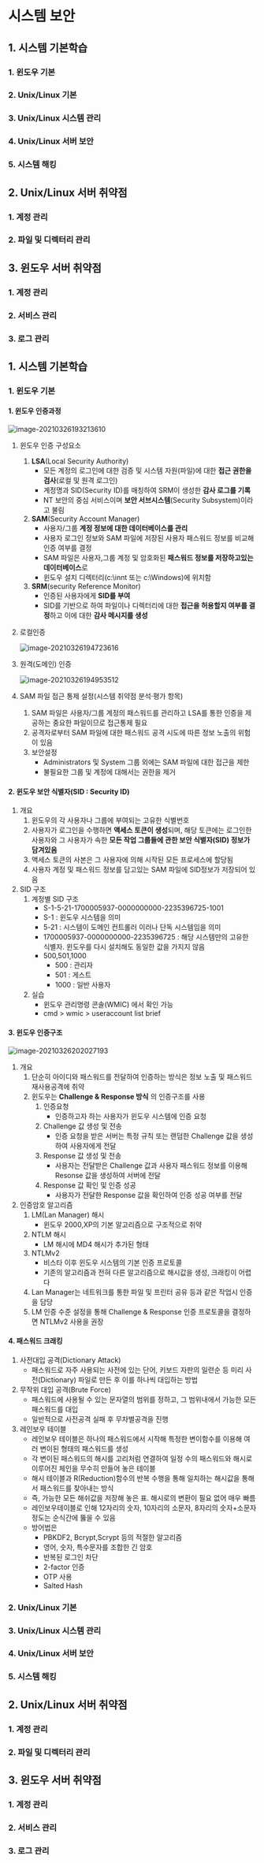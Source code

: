# 시스템 보안

## 1. 시스템 기본학습

### 1. 윈도우 기본

### 2. Unix/Linux 기본

### 3. Unix/Linux 시스템 관리

### 4. Unix/Linux 서버 보안

### 5. 시스템 해킹

## 2. Unix/Linux 서버 취약점

### 1. 계정 관리

### 2. 파일 및 디렉터리 관리

## 3. 윈도우 서버 취약점

### 1. 계정 관리

### 2. 서비스 관리

### 3. 로그 관리





## 1. 시스템 기본학습

### 1. 윈도우 기본

#### 1. 윈도우 인증과정

![image-20210326193213610](C:\Users\luke\AppData\Roaming\Typora\typora-user-images\image-20210326193213610.png)

1. 윈도우 인증 구성요소

   1. **LSA**(Local Security Authority)
      - 모든 계정의 로그인에 대한 검증 및 시스템 자원(파일)에 대한 **접근 권한을 검사**(로컬 및 원격 로그인)
      - 계정명과 SID(Security ID)를 매칭하여 SRM이 생성한 **감사 로그를 기록**
      - NT 보안의 중심 서비스이며 **보안 서브시스템**(Security Subsystem)이라고 불림
   2. **SAM**(Security Account Manager)
      - 사용자/그룹 **계정 정보에 대한 데이터베이스를 관리**
      - 사용자 로그인 정보와 SAM 파일에 저장된 사용자 패스워드 정보를 비교해 인증 여부를 결정
      - SAM 파일은 사용자,그룹 계정 및 암호화된 **패스워드 정보를 저장하고있는 데이터베이스**로
      - 윈도우 설치 디렉터리(c:\\innt 또는 c:\\Windows)에 위치함
   3. **SRM**(security Reference Monitor)
      - 인증된 사용자에게 **SID를 부여**
      - SID를 기반으로 하여 파일이나 디렉터리에 대한 **접근을 허용할지 여부를 결정**하고 이에 대한 **감사 메시지를 생성**

2. 로컬인증

   ![image-20210326194723616](C:\Users\luke\AppData\Roaming\Typora\typora-user-images\image-20210326194723616.png)

3. 원격(도메인) 인증

   ![image-20210326194953512](C:\Users\luke\AppData\Roaming\Typora\typora-user-images\image-20210326194953512.png)

4. SAM 파일 접근 통제 설정(시스템 취약점 분석·평가 항목)

   1. SAM 파일은 사용자/그룹 계정의 패스워드를 관리하고 LSA를 통한 인증을 제공하는 중요한 파일이므로 접근통제 필요
   2. 공격자로부터 SAM 파일에 대한 패스워드 공격 시도에 따른 정보 노출의 위험이 있음
   3. 보안설정
      - Administrators 및 System 그룹 외에는 SAM 파일에 대한 접근을 제한
      - 불필요한 그룹 및 계정에 대해서는 권한을 제거

#### 2. 윈도우 보안 식별자(SID : Security ID)

1. 개요
   1. 윈도우의 각 사용자나 그룹에 부여되는 고유한 식별번호
   2. 사용자가 로그인을 수행하면 **액세스 토큰이 생성**되며, 해당 토큰에는 로그인한 사용자와 그 사용자가 속한 **모든 작업 그룹들에 관한 보안 식별자(SID) 정보가 담겨있음**
   3. 액세스 토큰의 사본은 그 사용자에 의해 시작된 모든 프로세스에 할당됨
   4. 사용자 계정 및 패스워드 정보를 담고있는 SAM 파일에 SID정보가 저장되어 있음
2. SID 구조
   1. 계정별 SID 구조
      - S-1-5-21-1700005937-0000000000-2235396725-1001
      - S-1 : 윈도우 시스템을 의미
      - 5-21 : 시스템이 도메인 컨트롤러 이러나 단독 시스템임을 의미
      - 1700005937-0000000000-2235396725 : 해당 시스템만의 고유한 식별자. 윈도우를 다시 설치해도 동일한 값을 가지지 않음
      - 500,501,1000
        - 500 : 관리자
        - 501 : 게스트
        - 1000 : 일반 사용자
   2. 실습
      - 윈도우 관리명령 콘솔(WMIC) 에서 확인 가능
      - cmd > wmic > useraccount list brief

#### 3. 윈도우 인증구조

![image-20210326202027193](C:\Users\luke\AppData\Roaming\Typora\typora-user-images\image-20210326202027193.png)

1. 개요
   1. 단순히 아이디와 패스워드를 전달하여 인증하는 방식은 정보 노출 및 패스워드 재사용공격에 취약
   2. 윈도우는 **Challenge & Response 방식** 의 인증구조를 사용
      1. 인증요청
         - 인증하고자 하는 사용자가 윈도우 시스템에 인증 요청
      2. Challenge 값 생성 및 전송
         - 인증 요청을 받은 서버는 특정 규칙 또는 랜덤한 Challenge 값을 생성하여 사용자에게 전달
      3. Response 값 생성 및 전송
         - 사용자는 전달받은 Challenge 값과 사용자 패스워드 정보를 이용해 Resonse 값을 생성하여 서버에 전달
      4. Response 값 확인 및 인증 성공
         - 사용자가 전달한 Response 값을 확인하여 인증 성공 여부를 전달
2. 인증암호 알고리즘
   1. LM(Lan Manager) 해시
      - 윈도우 2000,XP의 기본 알고리즘으로 구조적으로 취약
   2. NTLM 해시 
      -  LM 해시에 MD4 해시가 추가된 형태
   3. NTLMv2
      - 비스타 이후 윈도우 시스템의 기본 인증 프로토콜
      - 기존의 알고리즘과 전혀 다른 알고리즘으로 해시값을 생성, 크래킹이 어렵다
   4. Lan Manager는 네트워크를 통한 파일 및 프린터 공유 등과 같은 작업시 인증을 담당
   5. LM 인증 수준 설정을 통해 Challenge & Response 인증 프로토콜을 결정하면 NTLMv2 사용을 권장

#### 4. 패스워드 크래킹

1. 사전대입 공격(Dictionary Attack)
   - 패스워드로 자주 사용되는 사전에 있는 단어, 키보드 자판의 일련순 등 미리 사전(Dictionary) 파일로 만든 후 이를 하나씩 대입하는 방법
2. 무작위 대입 공격(Brute Force)
   - 패스워드에 사용될 수 있는 문자열의 범위를 정하고, 그 범위내에서 가능한 모든 패스워드를 대입
   - 일반적으로 사전공격 실패 후 무차별공격을 진행
3. 레인보우 테이블
   - 레인보우 테이블은 하나의 패스워드에서 시작해 특정한 변이함수를 이용해 여러 변이된 형태의 패스워드를 생성
   - 각 변이된 패스워드의 해시를 고리처럼 연결하여 일정 수의 패스워드와 해시로 이루어진 체인을 무수히 만들어 놓은 테이블
   - 해시 테이블과 R(Reduction)함수의 반복 수행을 통해 일치하는 해시값을  통해서 패스워드를 찾아내는 방식
   - 즉, 가능한 모든 해쉬값을 저장해 놓은 표. 해시로의 변환이 필요 없어 매우 빠름
   - 레인보우테이블로 인해 12자리의 숫자, 10자리의 소문자, 8자리의 숫자+소문자 정도는 순식간에 뚫을 수 있음
   - 방어법은
     - PBKDF2, Bcrypt,Scrypt 등의 적절한 알고리즘
     - 영어, 숫자, 특수문자를 조합한 긴 암호
     - 반복된 로그인 차단
     - 2-factor 인증
     - OTP 사용
     - Salted Hash



### 2. Unix/Linux 기본

### 3. Unix/Linux 시스템 관리

### 4. Unix/Linux 서버 보안

### 5. 시스템 해킹

## 2. Unix/Linux 서버 취약점

### 1. 계정 관리

### 2. 파일 및 디렉터리 관리

## 3. 윈도우 서버 취약점

### 1. 계정 관리

### 2. 서비스 관리

### 3. 로그 관리